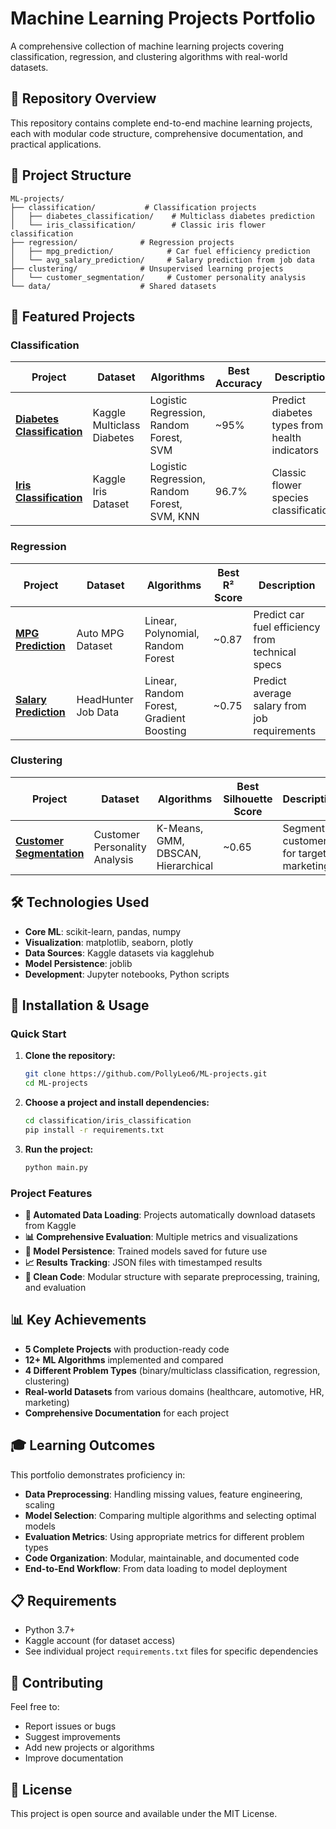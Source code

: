 # Machine Learning Projects Portfolio

A comprehensive collection of machine learning projects covering classification, regression, and clustering algorithms with real-world datasets.

## 🚀 Repository Overview

This repository contains complete end-to-end machine learning projects, each with modular code structure, comprehensive documentation, and practical applications.

## 📁 Project Structure

```
ML-projects/
├── classification/           # Classification projects
│   ├── diabetes_classification/    # Multiclass diabetes prediction
│   └── iris_classification/        # Classic iris flower classification
├── regression/              # Regression projects
│   ├── mpg_prediction/            # Car fuel efficiency prediction
│   └── avg_salary_prediction/     # Salary prediction from job data
├── clustering/              # Unsupervised learning projects
│   └── customer_segmentation/     # Customer personality analysis
└── data/                    # Shared datasets
```

## 🎯 Featured Projects

### Classification

| Project | Dataset | Algorithms | Best Accuracy | Description |
|---------|---------|------------|---------------|-------------|
| **[Diabetes Classification](classification/diabetes_classification/)** | Kaggle Multiclass Diabetes | Logistic Regression, Random Forest, SVM | ~95% | Predict diabetes types from health indicators |
| **[Iris Classification](classification/iris_classification/)** | Kaggle Iris Dataset | Logistic Regression, Random Forest, SVM, KNN | 96.7% | Classic flower species classification |

### Regression

| Project | Dataset | Algorithms | Best R² Score | Description |
|---------|---------|------------|---------------|-------------|
| **[MPG Prediction](regression/mpg_prediction/)** | Auto MPG Dataset | Linear, Polynomial, Random Forest | ~0.87 | Predict car fuel efficiency from technical specs |
| **[Salary Prediction](regression/avg_salary_prediction/)** | HeadHunter Job Data | Linear, Random Forest, Gradient Boosting | ~0.75 | Predict average salary from job requirements |

### Clustering

| Project | Dataset | Algorithms | Best Silhouette Score | Description |
|---------|---------|------------|----------------------|-------------|
| **[Customer Segmentation](clustering/customer_segmentation/)** | Customer Personality Analysis | K-Means, GMM, DBSCAN, Hierarchical | ~0.65 | Segment customers for targeted marketing |

## 🛠️ Technologies Used

- **Core ML**: scikit-learn, pandas, numpy
- **Visualization**: matplotlib, seaborn, plotly
- **Data Sources**: Kaggle datasets via kagglehub
- **Model Persistence**: joblib
- **Development**: Jupyter notebooks, Python scripts

## 🔧 Installation & Usage

### Quick Start

1. **Clone the repository:**
   ```bash
   git clone https://github.com/PollyLeo6/ML-projects.git
   cd ML-projects
   ```

2. **Choose a project and install dependencies:**
   ```bash
   cd classification/iris_classification
   pip install -r requirements.txt
   ```

3. **Run the project:**
   ```bash
   python main.py
   ```

### Project Features

- **🔄 Automated Data Loading**: Projects automatically download datasets from Kaggle
- **📊 Comprehensive Evaluation**: Multiple metrics and visualizations
- **💾 Model Persistence**: Trained models saved for future use
- **📈 Results Tracking**: JSON files with timestamped results
- **🧹 Clean Code**: Modular structure with separate preprocessing, training, and evaluation

## 📊 Key Achievements

- **5 Complete Projects** with production-ready code
- **12+ ML Algorithms** implemented and compared
- **4 Different Problem Types** (binary/multiclass classification, regression, clustering)
- **Real-world Datasets** from various domains (healthcare, automotive, HR, marketing)
- **Comprehensive Documentation** for each project

## 🎓 Learning Outcomes

This portfolio demonstrates proficiency in:

- **Data Preprocessing**: Handling missing values, feature engineering, scaling
- **Model Selection**: Comparing multiple algorithms and selecting optimal models
- **Evaluation Metrics**: Using appropriate metrics for different problem types
- **Code Organization**: Modular, maintainable, and documented code
- **End-to-End Workflow**: From data loading to model deployment

## 📋 Requirements

- Python 3.7+
- Kaggle account (for dataset access)
- See individual project `requirements.txt` files for specific dependencies

## 🤝 Contributing

Feel free to:
- Report issues or bugs
- Suggest improvements
- Add new projects or algorithms
- Improve documentation

## 📄 License

This project is open source and available under the MIT License.